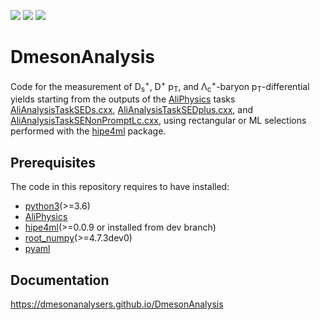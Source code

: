[![](https://img.shields.io/github/license/DmesonAnalysers/DmesonAnalysis?color=blue)](https://github.com/DmesonAnalysers/DmesonAnalysis/blob/master/LICENSE)
![](https://img.shields.io/github/languages/count/DmesonAnalysers/DmesonAnalysis?color=green)
![](https://img.shields.io/github/last-commit/DmesonAnalysers/DmesonAnalysis?color=red)

# DmesonAnalysis

Code for the measurement of D<sub>s</sub><sup>+</sup>, D<sup>+</sup> p<sub>T</sub>, and Λ<sub>c</sub><sup>+</sup>-baryon p<sub>T</sub>-differential yields starting from the outputs of the [AliPhysics](https://github.com/alisw/AliPhysics) tasks [AliAnalysisTaskSEDs.cxx](https://github.com/alisw/AliPhysics/blob/master/PWGHF/vertexingHF/vHFML/AliAnalysisTaskSEDs.cxx), [AliAnalysisTaskSEDplus.cxx](https://github.com/alisw/AliPhysics/blob/master/PWGHF/vertexingHF/vHFML/AliAnalysisTaskSEDplus.cxx), and [AliAnalysisTaskSENonPromptLc.cxx](https://github.com/alisw/AliPhysics/blob/master/PWGHF/vertexingHF/vHFML/AliAnalysisTaskSENonPromptLc.cxx), using rectangular or ML selections performed with the [hipe4ml](https://github.com/hipe4ml/hipe4ml) package.

## Prerequisites
The code in this repository requires to have installed: 
- [python3](https://www.python.org)(>=3.6)
- [AliPhysics](https://github.com/alisw/AliPhysics)
- [hipe4ml](https://github.com/hipe4ml/hipe4ml)(>=0.0.9 or installed from dev branch)
- [root_numpy](http://scikit-hep.org/root_numpy)(>=4.7.3dev0)
- [pyaml](https://pypi.org/project/pyaml)

## Documentation
https://dmesonanalysers.github.io/DmesonAnalysis
